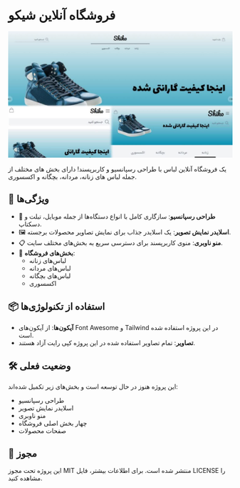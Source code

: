 # فروشگاه آنلاین شیکو

![صفحه اصلی در دسکتاپ، تبلت و موبایل](public/image/website.jpg)

یک فروشگاه آنلاین لباس با طراحی رسپانسیو و کاربرپسند! دارای بخش های مختلف از جمله لباس های زنانه، مردانه، بچگانه و اکسسوری.

## 🚀 ویژگی‌ها

- 📱 **طراحی رسپانسیو**: سازگاری کامل با انواع دستگاه‌ها از جمله موبایل، تبلت و دسکتاپ.
- 🖼️ **اسلایدر نمایش تصویر**: یک اسلایدر جذاب برای نمایش تصاویر محصولات برجسته.
- 📋 **منو ناوبری**: منوی کاربرپسند برای دسترسی سریع به بخش‌های مختلف سایت.
- 👗 **بخش‌های فروشگاه**:
  - لباس‌های زنانه
  - لباس‌های مردانه
  - لباس‌های بچگانه
  - اکسسوری

## 📦 استفاده از تکنولوژی‌ها

- **آیکون‌ها**: از آیکون‌های Font Awesome و Tailwind در این پروژه استفاده شده است.
- **تصاویر**: تمام تصاویر استفاده شده در این پروژه کپی رایت آزاد هستند.

## 🛠️ وضعیت فعلی

این پروژه هنوز در حال توسعه است و بخش‌های زیر تکمیل شده‌اند:
- طراحی رسپانسیو
- اسلایدر نمایش تصویر
- منو ناوبری
- چهار بخش اصلی فروشگاه
- صفحات محصولات

## 📝 مجوز

این پروژه تحت مجوز MIT منتشر شده است. برای اطلاعات بیشتر، فایل LICENSE را مشاهده کنید.

